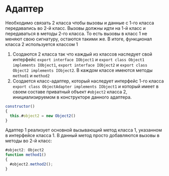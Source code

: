 # Адаптер
Необходимо связать 2 класса чтобы вызовы и данные с 1-го класса передавались во 2-й класс.
Вызовы должны идти на 1-й класс и передаваться в методы 2-го класса. То есть вызовы в класс 1 не меняют
свою сигнатуру, остаются такими же. В итоге, функционал класса 2 используется классом 1 

1. Создаются 2 класса так что каждый из классов наследует свой интерфейс ``export interface IObject1`` и
``export class Object1 implements IObject1``,  ``export interface IObject2`` и
``export class Object2 implements IObject2``.
В каждом классе имеются методы ``method1`` и ``method2``
2. Создается класс-адаптер, который наследует интерфейс 1-го класса 
``export class ObjectAdapter implements IObject1`` и который имеет в своем составе приватный объект ``#object2``
класса 2, инициализируемом в конструкторе данного адаптера.
````js
constructor()
{
  this.#object2 = new Object2()
}
````
Адаптер 1 реализует основной вызывающий метод класса 1, указанном в интерфейсе класса 1. В данный метод 
просто добавляются вызовы в методы во 2-й класс:
````js
#object2: Object2
function method1()
{
  #object2.method2();
}
````